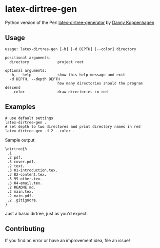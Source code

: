 # latex-dirtree-gen

Python version of the Perl [latex-dirtree-generator](https://github.com/d-koppenhagen/latex-dirtree-generator) by [Danny Koppenhagen](https://github.com/d-koppenhagen).

## Usage

```
usage: latex-dirtree-gen [-h] [-d DEPTH] [--color] directory

positional arguments:
  directory             project root

optional arguments:
  -h, --help            show this help message and exit
  -d DEPTH, --depth DEPTH
                        how many directories should the program descend
  --color               draw directories in red
```

## Examples

```
# use default settings
latex-dirtree-gen .
# set depth to two directores and print directory names in red
latex-dirtree-gen -d 2 --color .
```

Sample output:

```
\dirtree{%
 .1 .
 .2 pdf.
 .3 cover.pdf.
 .2 text.
 .3 01-introduction.tex.
 .3 02-content.tex.
 .3 99-other.tex.
 .3 04-email.tex.
 .2 README.md.
 .2 main.tex.
 .2 main.pdf.
 .2 .gitignore.
}
```

Just a basic dirtree, just as you'd expect.

## Contributing

If you find an error or have an improvement idea, file an issue!

